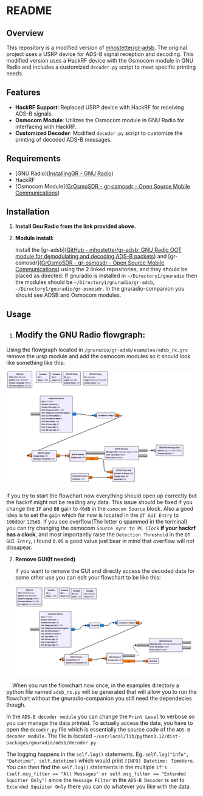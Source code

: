 # README

## Overview

This repository is a modified version of [mhostetter/gr-adsb](https://github.com/mhostetter/gr-adsb). The original project uses a USRP device for ADS-B signal reception and decoding. This modified version uses a HackRF device with the Osmocom module in GNU Radio and includes a customized `decoder.py` script to meet specific printing needs.

## Features

- **HackRF Support**: Replaced USRP device with HackRF for receiving ADS-B signals.
- **Osmocom Module**: Utilizes the Osmocom module in GNU Radio for interfacing with HackRF.
- **Customized Decoder**: Modified `decoder.py` script to customize the printing of decoded ADS-B messages.

## Requirements

- [GNU Radio]([InstallingGR - GNU Radio](https://wiki.gnuradio.org/index.php/InstallingGR))
- HackRF
- [Osmocom Module]([GrOsmoSDR - gr-osmosdr - Open Source Mobile Communications](https://osmocom.org/projects/gr-osmosdr/wiki))

## Installation

1. **Install Gnu Radio from the link provided above.**

2. **Module install:**
   
   Install the [gr-adsb]([GitHub - mhostetter/gr-adsb: GNU Radio OOT module for demodulating and decoding ADS-B packets](https://github.com/mhostetter/gr-adsb)) and [gr-osmosdr]([GrOsmoSDR - gr-osmosdr - Open Source Mobile Communications](https://osmocom.org/projects/gr-osmosdr/wiki)) using the 2 linked repositories, and they should be placed as directed: If gnuradio is installed in `~/Directory1/gnuradio` then the modules should be `~/Directory1/gnuradio/gr-adsb`, `~/Directory1/gnuradio/gr-osmosdr`. In the gnuradio-companion you should see ADSB and Osmocom modules.

## Usage

1. ## **Modify the GNU Radio flowgraph:**

Using the flowgraph located in `/gnuradio/gr-adsb/examples/adsb_rx.grc` remove the ursp module and add the osmocom modules so it should look like something like this:

<img title="" src="https://github.com/Gpette01/gr-adsb-hackrf/blob/main/images/Flowchart" alt="">

if you try to start the flowchart now everything should open up correctly but the hackrf might not be reading any data. This issue should be fixed if you change the `IF` and `BB` gain to `40dB` in the `osmocom Source` block. Also a good idea is to set the `gain` which for now is located in the `QT GUI Entry` to `100dB`or `125dB`. If you see overflow(The letter o spammed in the terminal) you can try changing the osmocom `Source sync to PC Clock` **if your hackrf has a clock**, and most importantly raise the `Detection Threshold` in the `QT GUI Entry`, i found `0.05` a good value just bear in mind that overflow will not dissapear.



2. **Remove GUI(If needed)**
   
   If you want to remove the GUI and directly access the decoded data for some other use you can edit your flowchart to be like this:
   
   <img title="" src="https://github.com/Gpette01/gr-adsb-hackrf/blob/main/images/Flowchart2" alt="">

    When you run the flowchart now once, in the examples directory a python file named `adsb_rx.py` will be generated that will allow you to run the flowchart without the gnuradio-companion you still need the dependecies though.

In the `ADS-B decoder module` you can change the `Print Level` to verbose so you can manage the data printed. To actually access the data, you have to open the `decoder.py` file which is essentially the source code of the `ADS-B decoder module`. The file is located `~/usr/local/lib/python3.12/dist-packages/gnuradio/adsb/decoder.py`

The logging happens in the `self.log()` statements. Eg. `self.log("info", "Datetime", self.datetime)` which would print `[INFO] Datetime: TimeHere`. You can then find the `self.log()` statements in the multiple `if's (self.msg_filter == "All Messages" or self.msg_filter == "Extended Squitter Only")` since the `Message Filter` in the `ADS-B Decoder` is set to `Extended Squiiter Only` there you can do whatever you like with the data.


